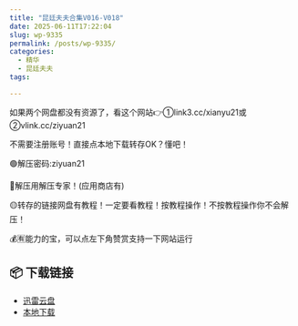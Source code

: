 ```yaml
---
title: "昆廷夫夫合集V016-V018"
date: 2025-06-11T17:22:04
slug: wp-9335
permalink: /posts/wp-9335/
categories:
  - 精华
  - 昆廷夫夫
tags:

---
```


如果两个网盘都没有资源了，看这个网站👉①link3.cc/xianyu21或②vlink.cc/ziyuan21

不需要注册账号！直接点本地下载转存OK？懂吧！

🟢解压密码:ziyuan21

🔵解压用解压专家！(应用商店有)

🟡转存的链接网盘有教程！一定要看教程！按教程操作！不按教程操作你不会解压！

💰🈶能力的宝，可以点左下角赞赏支持一下网站运行

## 📦 下载链接
- [迅雷云盘](https://blziyuan21.com/pay-download/9335?key=24224dda26&down_id=0)
- [本地下载](https://blziyuan21.com/pay-download/9335?key=24224dda26&down_id=1)

